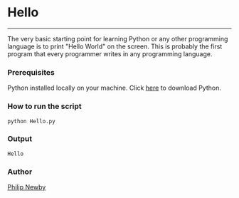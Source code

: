 # Hello

---  

The very basic starting point for learning Python or any other programming language is to print "Hello World" on the screen. 
This is probably the first program that every programmer writes in any programming language.  

### Prerequisites
Python installed locally on your machine. Click [here](https://www.python.org/downloads/) to download Python.

### How to run the script
```
python Hello.py
```

### Output
``` 
Hello
```

### Author
[Philip Newby](https://github.com/pnewby060)



